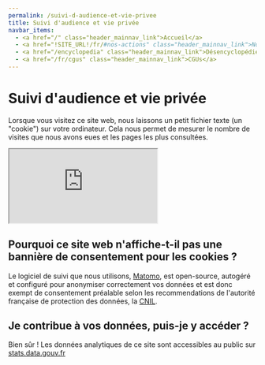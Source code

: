 ```yaml
---
permalink: /suivi-d-audience-et-vie-privee
title: Suivi d'audience et vie privée
navbar_items:
  - <a href="/" class="header_mainnav_link">Accueil</a>
  - <a href="!SITE_URL!/fr/#nos-actions" class="header_mainnav_link">Nos actions</a>
  - <a href="/encyclopedia" class="header_mainnav_link">Désencyclopédie</a>
  - <a href="/fr/cgus" class="header_mainnav_link">CGUs</a>
---
```


# Suivi d'audience et vie privée

Lorsque vous visitez ce site web, nous laissons un petit fichier texte (un "cookie") sur votre ordinateur. Cela nous permet de mesurer le nombre de visites que nous avons eues et les pages les plus consultées.
<iframe src="https://stats.data.gouv.fr/index.php?module=CoreAdminHome&action=optOut&language=en&backgroundColor=&fontColor=&fontSize=&fontFamily=helvetica%20neue"></iframe>

## Pourquoi ce site web n'affiche-t-il pas une bannière de consentement pour les cookies ?

Le logiciel de suivi que nous utilisons, <a href="https://www.matomo.org">Matomo</a>, est open-source, autogéré et configuré pour anonymiser correctement vos données et est donc exempt de consentement préalable selon les recommendations de l'autorité française de protection des données, la <a href="https://www.cnil.fr/fr/solutions-pour-la-mesure-daudience" hreflang="fr-FR"><abbr>CNIL</abbr></a>.

## Je contribue à vos données, puis-je y accéder ?

Bien sûr ! Les données analytiques de ce site sont accessibles au public sur <a href="https://stats.data.gouv.fr/index.php?module=CoreHome&action=index&idSite=89&period=range&date=previous30">stats.data.gouv.fr</a>